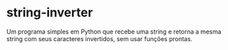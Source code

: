 # string-inverter
Um programa simples em Python que recebe uma string e retorna a mesma string com seus caracteres invertidos, sem usar funções prontas.
